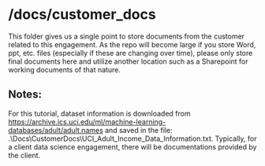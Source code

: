 # /docs/customer_docs

This folder gives us a single point to store documents from the customer related to this engagement. As the repo will become large if you store Word, ppt, etc. files (especially if these are changing over time), please only store final documents here and utilize another location such as a Sharepoint for working documents of that nature.

## Notes:
For this tutorial, dataset information is downloaded from https://archive.ics.uci.edu/ml/machine-learning-databases/adult/adult.names and saved in the file: .\Docs\CustomerDocs\UCI\_Adult\_Income\_Data\_Information.txt. Typically, for a client data science engagement, there will be documentations provided by the client.
